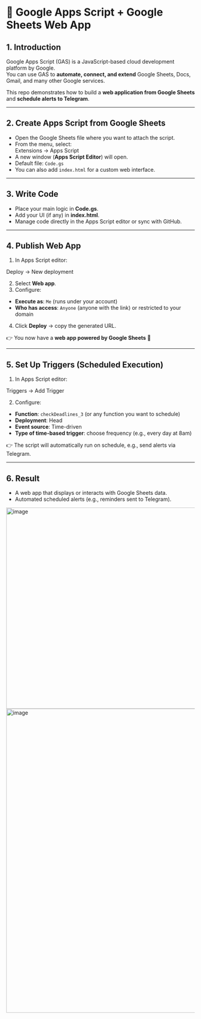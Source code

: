 # 🚀 Google Apps Script + Google Sheets Web App

## 1. Introduction
Google Apps Script (GAS) is a JavaScript-based cloud development platform by Google.  
You can use GAS to **automate, connect, and extend** Google Sheets, Docs, Gmail, and many other Google services.  

This repo demonstrates how to build a **web application from Google Sheets** and **schedule alerts to Telegram**.

---

## 2. Create Apps Script from Google Sheets
- Open the Google Sheets file where you want to attach the script.  
- From the menu, select:  
Extensions → Apps Script
- A new window (**Apps Script Editor**) will open.  
- Default file: `Code.gs`  
- You can also add `index.html` for a custom web interface.  

---

## 3. Write Code
- Place your main logic in **Code.gs**.  
- Add your UI (if any) in **index.html**.  
- Manage code directly in the Apps Script editor or sync with GitHub.  

---

## 4. Publish Web App
1. In Apps Script editor:  

Deploy → New deployment

2. Select **Web app**.  
3. Configure:  
- **Execute as**: `Me` (runs under your account)  
- **Who has access**: `Anyone` (anyone with the link) or restricted to your domain  
4. Click **Deploy** → copy the generated URL.  

👉 You now have a **web app powered by Google Sheets** 🎉  

---

## 5. Set Up Triggers (Scheduled Execution)
1. In Apps Script editor:  

Triggers → Add Trigger

2. Configure:  
- **Function**: `checkDeadlines_3` (or any function you want to schedule)  
- **Deployment**: Head  
- **Event source**: Time-driven  
- **Type of time-based trigger**: choose frequency (e.g., every day at 8am)  

👉 The script will automatically run on schedule, e.g., send alerts via Telegram.  

---

## 6. Result
- A web app that displays or interacts with Google Sheets data.  
- Automated scheduled alerts (e.g., reminders sent to Telegram).

<img width="1526" height="536" alt="image" src="https://github.com/user-attachments/assets/05f37c94-1384-46fe-863e-dbd94c3983b7" />
<img width="1516" height="810" alt="image" src="https://github.com/user-attachments/assets/68aa70cb-a71f-4a07-84e5-930bfe628c26" />
